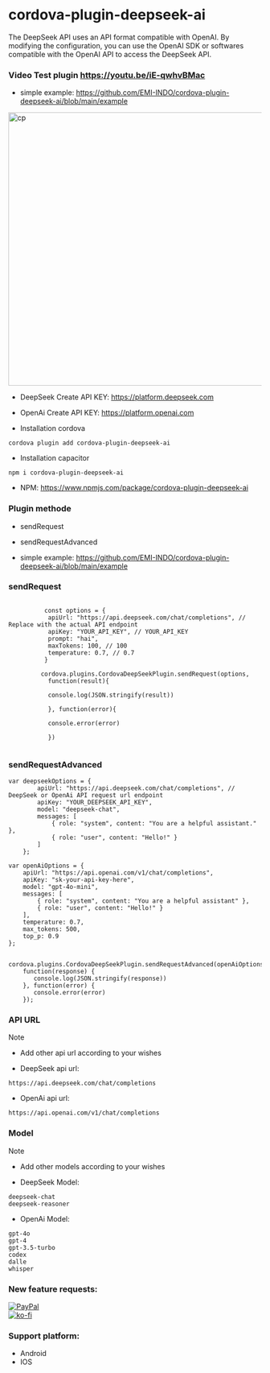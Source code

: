 # cordova-plugin-deepseek-ai
 

 The DeepSeek API uses an API format compatible with OpenAI. By modifying the configuration, you can use the OpenAI SDK or softwares compatible with the OpenAI API to access the DeepSeek API.

### Video Test plugin https://youtu.be/iE-qwhvBMac

- simple example: https://github.com/EMI-INDO/cordova-plugin-deepseek-ai/blob/main/example
 
<img width="543" alt="cp" src="https://github.com/user-attachments/assets/31eda0e0-03c2-435b-979f-195e0c747496">



- DeepSeek Create API KEY: https://platform.deepseek.com
- OpenAi Create API KEY: https://platform.openai.com

- Installation cordova
```
cordova plugin add cordova-plugin-deepseek-ai
```

- Installation capacitor
```
npm i cordova-plugin-deepseek-ai
```

- NPM: https://www.npmjs.com/package/cordova-plugin-deepseek-ai

### Plugin methode
- sendRequest
- sendRequestAdvanced
 
- simple example: https://github.com/EMI-INDO/cordova-plugin-deepseek-ai/blob/main/example


### sendRequest
```

          const options = {
           apiUrl: "https://api.deepseek.com/chat/completions", // Replace with the actual API endpoint
           apiKey: "YOUR_API_KEY", // YOUR_API_KEY
           prompt: "hai",
           maxTokens: 100, // 100
           temperature: 0.7, // 0.7
          }

         cordova.plugins.CordovaDeepSeekPlugin.sendRequest(options,
           function(result){

           console.log(JSON.stringify(result))

           }, function(error){

           console.error(error)

           })


```


### sendRequestAdvanced

```
var deepseekOptions = {
        apiUrl: "https://api.deepseek.com/chat/completions", // DeepSeek or OpenAi API request url endpoint
        apiKey: "YOUR_DEEPSEEK_API_KEY",
        model: "deepseek-chat",
        messages: [
            { role: "system", content: "You are a helpful assistant." },
            { role: "user", content: "Hello!" }
        ]
    };

var openAiOptions = {
    apiUrl: "https://api.openai.com/v1/chat/completions",
    apiKey: "sk-your-api-key-here",
    model: "gpt-4o-mini",
    messages: [
        { role: "system", content: "You are a helpful assistant" },
        { role: "user", content: "Hello!" }
    ],
    temperature: 0.7,
    max_tokens: 500,
    top_p: 0.9
};

    cordova.plugins.CordovaDeepSeekPlugin.sendRequestAdvanced(openAiOptions,
    function(response) {
       console.log(JSON.stringify(response))
    }, function(error) {
       console.error(error)
    });

```

### API URL 

> [!NOTE]  
> - Add other api url according to your wishes
- DeepSeek api url:
```
https://api.deepseek.com/chat/completions
```
- OpenAi api url: 
```
https://api.openai.com/v1/chat/completions
```

### Model
> [!NOTE]  
> - Add other models according to your wishes

- DeepSeek Model:
```
deepseek-chat
deepseek-reasoner
```
- OpenAi Model: 
```
gpt-4o
gpt-4
gpt-3.5-turbo
codex
dalle
whisper

```



### New feature requests: 

[![PayPal](https://img.shields.io/badge/PayPal-00457C?style=for-the-badge&logo=paypal&logoColor=white)](https://paypal.me/emiindo)  
  [![ko-fi](https://ko-fi.com/img/githubbutton_sm.svg)](https://ko-fi.com/F1F16NI8H)

  ### Support platform: 
  - Android
  - IOS

